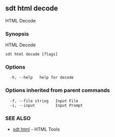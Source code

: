 ## sdt html decode

HTML Decode

### Synopsis

HTML Decode

```
sdt html decode [flags]
```

### Options

```
  -h, --help   help for decode
```

### Options inherited from parent commands

```
  -f, --file string   Input File
  -i, --input         Input Prompt
```

### SEE ALSO

* [sdt html](sdt_html.md)	 - HTML Tools

